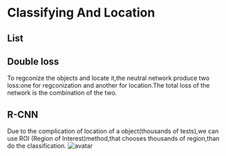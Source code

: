 # Classifying And Location

## List

## Double loss
To regconize the objects and locate it,the neutral network produce two loss:one for regconization and another for location.The total loss of the network is the combination of the two.

## R-CNN
Due to the complication of location of a object(thousands of tests),we can use ROI (Region of Interest)method,that chooses thousands of region,than do the classification.
![avatar](./L11_Pic1.png)
